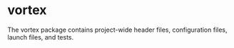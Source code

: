 # vortex
The vortex package contains project-wide header files, configuration files, launch files, and tests.
